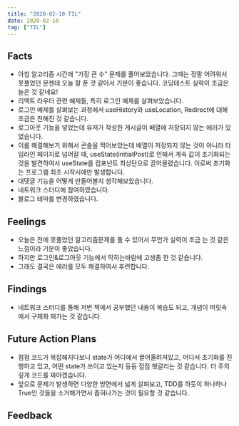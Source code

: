 ```yaml
---
title: "2020-02-10 TIL"
date: 2020-02-10
tag: ["TIL"]
---
```


## Facts

- 아침 알고리즘 시간에 "가장 큰 수" 문제를 풀어보았습니다. 그때는 정말 어려워서 못풀었던 문젠데 오늘 잘 푼 것 같아서 기분이 좋습니다. 코딩테스트 실력이 조금은 늘은 것 같네요!
- 리액트 라우터 관련 예제들, 특히 로그인 예제를 살펴보았습니다.
- 로그인 예제를 살펴보는 과정에서 useHistory와 useLocation, Redirect에 대해 조금은 친해진 것 같습니다.
- 로그아웃 기능을 넣었는데 유저가 작성한 게시글이 배열에 저장되지 않는 에러가 있었습니다.
- 이를 해결해보기 위해서 콘솔을 찍어보았는데 배열이 저장되지 않는 것이 아니라 타임라인 페이지로 넘어갈 때, useState(initialPost)로 인해서 계속 값이 초기화되는 것을 발견하여서 useState를 컴포넌트 최상단으로 끌어올렸습니다. 이로써 초기화는 프로그램 최초 시작시에만 발생합니다.
- 대댓글 기능을 어떻게 만들어볼지 생각해보았습니다.
- 네트워크 스터디에 참여하였습니다.
- 블로그 테마를 변경하였습니다.

## Feelings

- 오늘은 전에 못풀었던 알고리즘문제를 풀 수 있어서 무언가 실력이 조금 는 것 같은 느낌이라 기분이 좋았습니다.
- 하지만 로그인&로그아웃 기능에서 막히는바람에 고생좀 한 것 같습니다.
- 그래도 결국은 에러를 모두 해결하여서 후련합니다.

## Findings

- 네트워크 스터디를 통해 저번 책에서 공부했던 내용이 복습도 되고, 개념이 머릿속에서 구체화 돼가는 것 같습니다.

## Future Action Plans

- 점점 코드가 복잡해지다보니 state가 어디에서 끌어올려져있고, 어디서 초기화를 진행하고 있고, 어떤 state가 쓰이고 있는지 등등 점점 헷갈리는 것 같습니다. 더 주의깊게 코드를 짜야겠습니다.
- 앞으로 문제가 발생하면 다양한 방면에서 넓게 살펴보고, TDD를 하듯이 하나하나 True인 것들을 소거해가면서 좁혀나가는 것이 필요할 것 같습니다.

## Feedback
